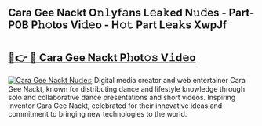 ## Cara Gee Nackt O𝚗𝚕yf𝚊ns L𝚎a𝚔ed N𝚞𝚍es - Part-P0B P𝚑𝚘tos Vi𝚍𝚎o - H𝚘𝚝 Part L𝚎a𝚔s XwpJf

# <h2><a href="http://kf7978.oniu.top/?m=Cara+Gee+Nackt">🔗👉 🔴 Cara Gee Nackt P𝚑ot𝚘𝚜 V𝚒d𝚎o</a></h2>

[![Cara Gee Nackt Nu𝚍e𝚜](https://i.imgur.com/0qMVB7G.gif)](http://kf7978.oniu.top/?m=Cara+Gee+Nackt)
Digital media creator and web entertainer Cara Gee Nackt, known for distributing dance and lifestyle knowledge through solo and collaborative dance presentations and short videos. Inspiring inventor Cara Gee Nackt, celebrated for their innovative ideas and commitment to bringing new technologies to the world.  
